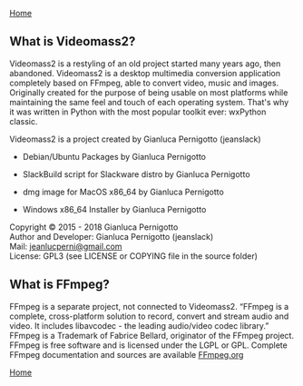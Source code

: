 [Home](index.md)

## What is Videomass2?

Videomass2 is a restyling of an old project started many years ago, then abandoned. 
Videomass2 is a desktop multimedia conversion application completely based on FFmpeg, 
able to convert video, music and images. Originally created for the purpose of being 
usable on most platforms while maintaining the same feel and touch of each operating system.
That's why it was written in Python with the most popular toolkit ever: wxPython classic.   

Videomass2 is a project created by Gianluca Pernigotto (jeanslack)

- Debian/Ubuntu Packages by Gianluca Pernigotto   
    
- SlackBuild script for Slackware distro by Gianluca Pernigotto   
    
- dmg image for MacOS x86_64 by Gianluca Pernigotto   
    
- Windows x86_64 Installer by Gianluca Pernigotto   
    
Copyright © 2015 - 2018 Gianluca Pernigotto   
Author and Developer: Gianluca Pernigotto (jeanslack)  
Mail: <jeanlucperni@gmail.com>   
License: GPL3 (see LICENSE or COPYING file in the source folder)

## What is FFmpeg?

FFmpeg is a separate project, not connected to Videomass2. “FFmpeg is a complete, cross-platform solution to record, convert and stream audio and video. It includes libavcodec - the leading audio/video codec library.” FFmpeg is a Trademark of Fabrice Bellard, originator of the FFmpeg project. FFmpeg is free software and is licensed under the LGPL or GPL. Complete FFmpeg documentation and sources are available [FFmpeg.org](https://www.ffmpeg.org/)

[Home](index.md)
